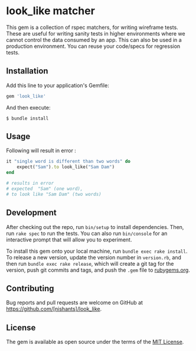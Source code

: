 # look_like matcher
This gem is a collection of rspec matchers, for writing wireframe tests.
These are useful for writing sanity tests in higher environments where we cannot control the data consumed by an app.
This can also be used in a production environment.
You can reuse your code/specs for regression tests.  

## Installation

Add this line to your application's Gemfile:

```ruby
gem 'look_like'
```

And then execute:

    $ bundle install

## Usage
Following will result in error : 
```ruby
it "single word is different than two words" do
    expect("Sam").to look_like("Sam Dam")
end

# results in error
# expected  "Sam" (one word), 
# to look like "Sam Dam" (two words)

```



## Development

After checking out the repo, run `bin/setup` to install dependencies. Then, run `rake spec` to run the tests. You can also run `bin/console` for an interactive prompt that will allow you to experiment.

To install this gem onto your local machine, run `bundle exec rake install`. To release a new version, update the version number in `version.rb`, and then run `bundle exec rake release`, which will create a git tag for the version, push git commits and tags, and push the `.gem` file to [rubygems.org](https://rubygems.org).

## Contributing

Bug reports and pull requests are welcome on GitHub at https://github.com/[nishants]/look_like. 


## License

The gem is available as open source under the terms of the [MIT License](http://opensource.org/licenses/MIT).

